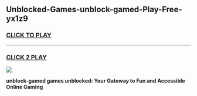 
## Unblocked-Games-unblock-gamed-Play-Free-yx1z9
<h3>
<a href="https://premium76.site?title=unblock-gamed&ref=09A">CLICK TO PLAY</a></h3>
<hr>

<h3>
<a href="https://premium76.site?title=unblock-gamed&ref=09A">CLICK 2 PLAY</a>
  
</h3>

<a href="https://premium76.site?title=unblock-gamed&ref=09A"><img src="https://clearcache.store/games.png"></a>


**unblock-gamed games unblocked: Your Gateway to Fun and Accessible Online Gaming**
